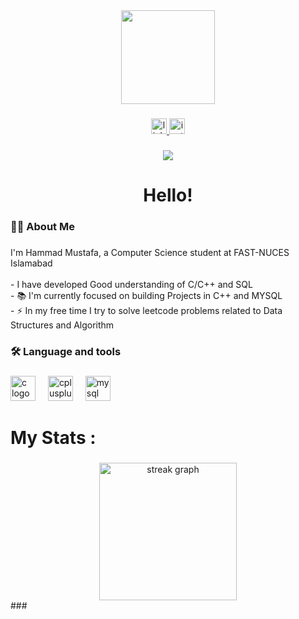 <div align="center">
  <img height="150" src="https://camo.githubusercontent.com/62da68eb62b1e5f175f7d1f0191dd89a653d7908feb22d37d4a0ab07365d6791/68747470733a2f2f6d656469612e67697068792e636f6d2f6d656469612f4d3967624264396e6244724f5475314d71782f67697068792e676966"  />
</div>

###

<div align="center">
  <a href="www.linkedin.com/in/hammadmustafax" target="_blank">
    <img src="https://img.shields.io/static/v1?message=LinkedIn&logo=linkedin&label=&color=0077B5&logoColor=white&labelColor=&style=for-the-badge" height="25" alt="linkedin logo"  />
  </a>
  <a href="https://www.instagram.com/hammadmustafa_/" target="_blank">
    <img src="https://img.shields.io/static/v1?message=Instagram&logo=instagram&label=&color=E4405F&logoColor=white&labelColor=&style=for-the-badge" height="25" alt="instagram logo"  />
  </a>
</div>

###

<div align="center">
  <img src="https://visitor-badge.laobi.icu/badge?page_id=hammadmustafax.hammadmustafax&"  />
</div>

###

<h1 align="center">Hello!</h1>

###

<h3 align="left">👩‍💻  About Me</h3>

###

<p align="left">I'm Hammad Mustafa, a Computer Science student at FAST-NUCES Islamabad<br><br>-  I have developed Good understanding of C/C++ and SQL<br>- 📚 I'm currently focused on building Projects in C++ and MYSQL<br>- ⚡ In my free time I try to solve leetcode problems related to Data Structures and Algorithm</p>

###

<h3 align="left">🛠 Language and tools</h3>

###

<div align="left">
  <img src="https://cdn.jsdelivr.net/gh/devicons/devicon/icons/c/c-original.svg" height="40" alt="c logo"  />
  <img width="12" />
  <img src="https://cdn.jsdelivr.net/gh/devicons/devicon/icons/cplusplus/cplusplus-original.svg" height="40" alt="cplusplus logo"  />
  <img width="12" />
  <img src="https://cdn.jsdelivr.net/gh/devicons/devicon/icons/mysql/mysql-original.svg" height="40" alt="mysql logo"  />
</div>

###

<h1 align="left">My Stats :</h1>

###

<div align="center">
  <img src="https://streak-stats.demolab.com?user=hammadmustafax&locale=en&mode=daily&theme=dark&hide_border=false&border_radius=5&order=3" height="220" alt="streak graph"  />
</div>
###
